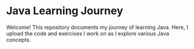 # Java Learning Journey
Welcome! This repository documents my journey of learning Java. Here, I upload the code and exercises I work on as I explore various Java concepts.
